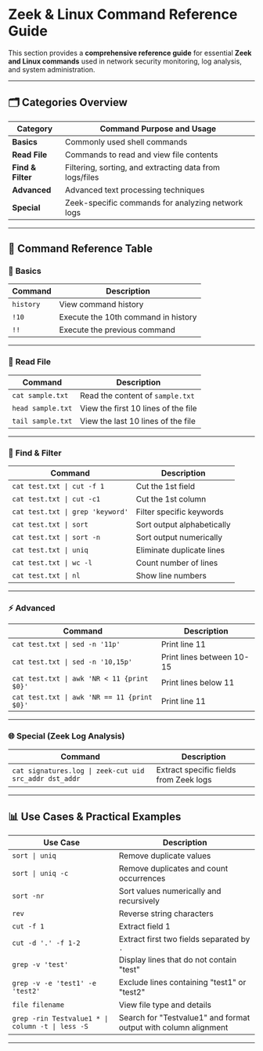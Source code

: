# Zeek & Linux Command Reference Guide

This section provides a **comprehensive reference guide** for essential **Zeek and Linux commands** used in network security monitoring, log analysis, and system administration.

---

## 🗂 Categories Overview

| Category         | Command Purpose and Usage |
|-----------------|--------------------------|
| **Basics**      | Commonly used shell commands |
| **Read File**   | Commands to read and view file contents |
| **Find & Filter** | Filtering, sorting, and extracting data from logs/files |
| **Advanced**    | Advanced text processing techniques |
| **Special**     | Zeek-specific commands for analyzing network logs |

---

## 📌 Command Reference Table

### 🔹 **Basics**
| Command | Description |
|---------|-------------|
| `history` | View command history |
| `!10` | Execute the 10th command in history |
| `!!` | Execute the previous command |

---

### 📄 **Read File**
| Command | Description |
|---------|-------------|
| `cat sample.txt` | Read the content of `sample.txt` |
| `head sample.txt` | View the first 10 lines of the file |
| `tail sample.txt` | View the last 10 lines of the file |

---

### 🔎 **Find & Filter**
| Command | Description |
|---------|-------------|
| `cat test.txt \| cut -f 1` | Cut the 1st field |
| `cat test.txt \| cut -c1` | Cut the 1st column |
| `cat test.txt \| grep 'keyword'` | Filter specific keywords |
| `cat test.txt \| sort` | Sort output alphabetically |
| `cat test.txt \| sort -n` | Sort output numerically |
| `cat test.txt \| uniq` | Eliminate duplicate lines |
| `cat test.txt \| wc -l` | Count number of lines |
| `cat test.txt \| nl` | Show line numbers |

---

### ⚡ **Advanced**
| Command | Description |
|---------|-------------|
| `cat test.txt \| sed -n '11p'` | Print line 11 |
| `cat test.txt \| sed -n '10,15p'` | Print lines between 10-15 |
| `cat test.txt \| awk 'NR < 11 {print $0}'` | Print lines below 11 |
| `cat test.txt \| awk 'NR == 11 {print $0}'` | Print line 11 |

---

### 🌐 **Special (Zeek Log Analysis)**
| Command | Description |
|---------|-------------|
| `cat signatures.log \| zeek-cut uid src_addr dst_addr` | Extract specific fields from Zeek logs |

---

## 📊 **Use Cases & Practical Examples**
| Use Case | Description |
|---------|-------------|
| `sort \| uniq` | Remove duplicate values |
| `sort \| uniq -c` | Remove duplicates and count occurrences |
| `sort -nr` | Sort values numerically and recursively |
| `rev` | Reverse string characters |
| `cut -f 1` | Extract field 1 |
| `cut -d '.' -f 1-2` | Extract first two fields separated by `.` |
| `grep -v 'test'` | Display lines that do not contain "test" |
| `grep -v -e 'test1' -e 'test2'` | Exclude lines containing "test1" or "test2" |
| `file filename` | View file type and details |
| `grep -rin Testvalue1 * \| column -t \| less -S` | Search for "Testvalue1" and format output with column alignment |

---


